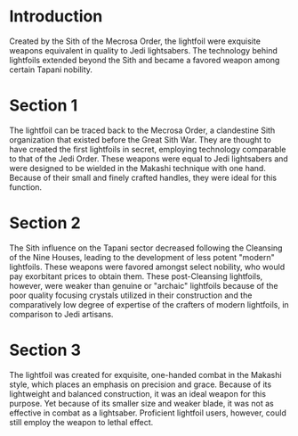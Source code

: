 # Introduction
Created by the Sith of the Mecrosa Order, the lightfoil were exquisite weapons equivalent in quality to Jedi lightsabers.
The technology behind lightfoils extended beyond the Sith and became a favored weapon among certain Tapani nobility.

# Section 1
The lightfoil can be traced back to the Mecrosa Order, a clandestine Sith organization that existed before the Great Sith War.
They are thought to have created the first lightfoils in secret, employing technology comparable to that of the Jedi Order.
These weapons were equal to Jedi lightsabers and were designed to be wielded in the Makashi technique with one hand.
Because of their small and finely crafted handles, they were ideal for this function.



# Section 2
The Sith influence on the Tapani sector decreased following the Cleansing of the Nine Houses, leading to the development of less potent "modern" lightfoils.
These weapons were favored amongst select nobility, who would pay exorbitant prices to obtain them.
These post-Cleansing lightfoils, however, were weaker than genuine or "archaic" lightfoils because of the poor quality focusing crystals utilized in their construction and the comparatively low degree of expertise of the crafters of modern lightfoils, in comparison to Jedi artisans.



# Section 3
The lightfoil was created for exquisite, one-handed combat in the Makashi style, which places an emphasis on precision and grace.
Because of its lightweight and balanced construction, it was an ideal weapon for this purpose.
Yet because of its smaller size and weaker blade, it was not as effective in combat as a lightsaber.
Proficient lightfoil users, however, could still employ the weapon to lethal effect.